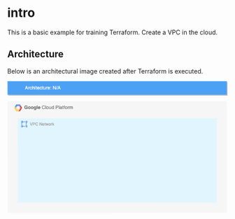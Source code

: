 # intro
This is a basic example for training Terraform. Create a VPC in the cloud.

## Architecture
Below is an architectural image created after Terraform is executed.

![alt text](./images/vpc.png)